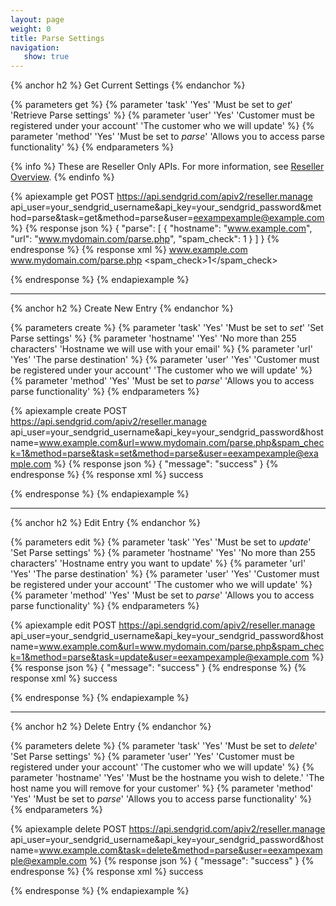 ```yaml
---
layout: page
weight: 0
title: Parse Settings
navigation:
   show: true
---
```


{% anchor h2 %}
Get Current Settings 
{% endanchor %}


{% parameters get %}
 {% parameter 'task' 'Yes' 'Must be set to <em>get</em>' 'Retrieve Parse settings' %}
 {% parameter 'user' 'Yes' 'Customer must be registered under your account' 'The customer who we will update' %}
 {% parameter 'method' 'Yes' 'Must be set to <em>parse</em>' 'Allows you to access parse functionality' %}
{% endparameters %}

{% info %}
These are Reseller Only APIs. For more information, see [Reseller Overview](https://sendgrid.com/docs/API_Reference/Web_API/Reseller_API/index.html).
{% endinfo %}

{% apiexample get POST https://api.sendgrid.com/apiv2/reseller.manage api_user=your_sendgrid_username&api_key=your_sendgrid_password&method=parse&task=get&method=parse&user=eexampexample@example.com %}
  {% response json %}
{
  "parse": [
    {
      "hostname": "www.example.com",
      "url": "www.mydomain.com/parse.php",
      "spam_check": 1
    }
  ]
}
  {% endresponse %}
  {% response xml %}
<parse>
   <entry>
      <hostname>www.example.com</hostname>
      <url>www.mydomain.com/parse.php</url>
      <spam_check>1</spam_check>
   </entry>
</parse>

  {% endresponse %}
{% endapiexample %}

* * * * *

{% anchor h2 %}
Create New Entry 
{% endanchor %}


{% parameters create %}
 {% parameter 'task' 'Yes' 'Must be set to <em>set</em>' 'Set Parse settings' %}
 {% parameter 'hostname' 'Yes' 'No more than 255 characters' 'Hostname we will use with your email' %}
 {% parameter 'url' 'Yes' 'The parse destination' %}
 {% parameter 'user' 'Yes' 'Customer must be registered under your account' 'The customer who we will update' %}
 {% parameter 'method' 'Yes' 'Must be set to <em>parse</em>' 'Allows you to access parse functionality' %}
{% endparameters %}


{% apiexample create POST https://api.sendgrid.com/apiv2/reseller.manage api_user=your_sendgrid_username&api_key=your_sendgrid_password&hostname=www.example.com&url=www.mydomain.com/parse.php&spam_check=1&method=parse&task=set&method=parse&user=eexampexample@example.com %}
  {% response json %}
{
  "message": "success"
}
  {% endresponse %}
  {% response xml %}
<result>
   <message>success</message>
</result>

  {% endresponse %}
{% endapiexample %}

* * * * *

{% anchor h2 %}
Edit Entry 
{% endanchor %}


{% parameters edit %}
 {% parameter 'task' 'Yes' 'Must be set to <em>update</em>' 'Set Parse settings' %}
 {% parameter 'hostname' 'Yes' 'No more than 255 characters' 'Hostname entry you want to update' %}
 {% parameter 'url' 'Yes' 'The parse destination' %}
 {% parameter 'user' 'Yes' 'Customer must be registered under your account' 'The customer who we will update' %}
 {% parameter 'method' 'Yes' 'Must be set to <em>parse</em>' 'Allows you to access parse functionality' %}
{% endparameters %}


{% apiexample edit POST https://api.sendgrid.com/apiv2/reseller.manage api_user=your_sendgrid_username&api_key=your_sendgrid_password&hostname=www.example.com&url=www.mydomain.com/parse.php&spam_check=1&method=parse&task=update&user=eexampexample@example.com %}
  {% response json %}
{
  "message": "success"
}
  {% endresponse %}
  {% response xml %}
<result>
   <message>success</message>
</result>

  {% endresponse %}
{% endapiexample %}

* * * * *

{% anchor h2 %}
Delete Entry 
{% endanchor %}


{% parameters delete %}
 {% parameter 'task' 'Yes' 'Must be set to <em>delete</em>' 'Set Parse settings' %}
 {% parameter 'user' 'Yes' 'Customer must be registered under your account' 'The customer who we will update' %}
 {% parameter 'hostname' 'Yes' 'Must be the hostname you wish to delete.' 'The host name you will remove for your customer' %}
 {% parameter 'method' 'Yes' 'Must be set to <em>parse</em>' 'Allows you to access parse functionality' %}
{% endparameters %}


{% apiexample delete POST https://api.sendgrid.com/apiv2/reseller.manage api_user=your_sendgrid_username&api_key=your_sendgrid_password&hostname=www.example.com&task=delete&method=parse&user=eexampexample@example.com %}
  {% response json %}
{
  "message": "success"
}
  {% endresponse %}
  {% response xml %}
<result>
   <message>success</message>
</result>

  {% endresponse %}
{% endapiexample %}
